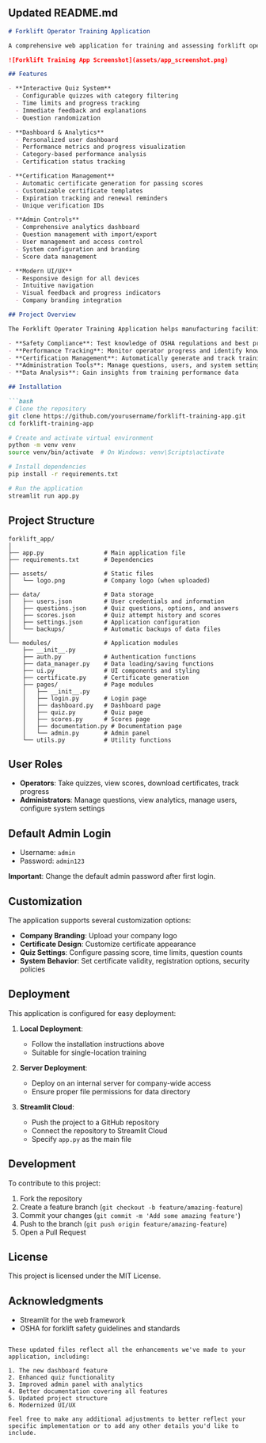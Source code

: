 ## Updated README.md

```markdown
# Forklift Operator Training Application

A comprehensive web application for training and assessing forklift operators on safety protocols and operational procedures, with certification management and advanced analytics.

![Forklift Training App Screenshot](assets/app_screenshot.png)

## Features

- **Interactive Quiz System**
  - Configurable quizzes with category filtering
  - Time limits and progress tracking
  - Immediate feedback and explanations
  - Question randomization

- **Dashboard & Analytics**
  - Personalized user dashboard
  - Performance metrics and progress visualization
  - Category-based performance analysis
  - Certification status tracking

- **Certification Management**
  - Automatic certificate generation for passing scores
  - Customizable certificate templates
  - Expiration tracking and renewal reminders
  - Unique verification IDs

- **Admin Controls**
  - Comprehensive analytics dashboard
  - Question management with import/export
  - User management and access control
  - System configuration and branding
  - Score data management

- **Modern UI/UX**
  - Responsive design for all devices
  - Intuitive navigation
  - Visual feedback and progress indicators
  - Company branding integration

## Project Overview

The Forklift Operator Training Application helps manufacturing facilities train and certify their forklift operators in compliance with OSHA regulations. The system provides:

- **Safety Compliance**: Test knowledge of OSHA regulations and best practices
- **Performance Tracking**: Monitor operator progress and identify knowledge gaps
- **Certification Management**: Automatically generate and track training certificates
- **Administration Tools**: Manage questions, users, and system settings
- **Data Analysis**: Gain insights from training performance data

## Installation

```bash
# Clone the repository
git clone https://github.com/yourusername/forklift-training-app.git
cd forklift-training-app

# Create and activate virtual environment
python -m venv venv
source venv/bin/activate  # On Windows: venv\Scripts\activate

# Install dependencies
pip install -r requirements.txt

# Run the application
streamlit run app.py
```

## Project Structure

```
forklift_app/
│
├── app.py                 # Main application file
├── requirements.txt       # Dependencies
│
├── assets/                # Static files
│   └── logo.png           # Company logo (when uploaded)
│
├── data/                  # Data storage
│   ├── users.json         # User credentials and information
│   ├── questions.json     # Quiz questions, options, and answers
│   ├── scores.json        # Quiz attempt history and scores
│   ├── settings.json      # Application configuration
│   └── backups/           # Automatic backups of data files
│
└── modules/               # Application modules
    ├── __init__.py
    ├── auth.py            # Authentication functions
    ├── data_manager.py    # Data loading/saving functions
    ├── ui.py              # UI components and styling
    ├── certificate.py     # Certificate generation
    ├── pages/             # Page modules
    │   ├── __init__.py
    │   ├── login.py       # Login page
    │   ├── dashboard.py   # Dashboard page
    │   ├── quiz.py        # Quiz page
    │   ├── scores.py      # Scores page
    │   ├── documentation.py # Documentation page
    │   └── admin.py       # Admin panel
    └── utils.py           # Utility functions
```

## User Roles

- **Operators**: Take quizzes, view scores, download certificates, track progress
- **Administrators**: Manage questions, view analytics, manage users, configure system settings

## Default Admin Login

- Username: `admin`
- Password: `admin123`

**Important**: Change the default admin password after first login.

## Customization

The application supports several customization options:

- **Company Branding**: Upload your company logo
- **Certificate Design**: Customize certificate appearance
- **Quiz Settings**: Configure passing score, time limits, question counts
- **System Behavior**: Set certificate validity, registration options, security policies

## Deployment

This application is configured for easy deployment:

1. **Local Deployment**:
   - Follow the installation instructions above
   - Suitable for single-location training

2. **Server Deployment**:
   - Deploy on an internal server for company-wide access
   - Ensure proper file permissions for data directory

3. **Streamlit Cloud**:
   - Push the project to a GitHub repository
   - Connect the repository to Streamlit Cloud
   - Specify `app.py` as the main file

## Development

To contribute to this project:

1. Fork the repository
2. Create a feature branch (`git checkout -b feature/amazing-feature`)
3. Commit your changes (`git commit -m 'Add some amazing feature'`)
4. Push to the branch (`git push origin feature/amazing-feature`)
5. Open a Pull Request

## License

This project is licensed under the MIT License.

## Acknowledgments

- Streamlit for the web framework
- OSHA for forklift safety guidelines and standards
```

These updated files reflect all the enhancements we've made to your application, including:

1. The new dashboard feature
2. Enhanced quiz functionality
3. Improved admin panel with analytics
4. Better documentation covering all features
5. Updated project structure
6. Modernized UI/UX

Feel free to make any additional adjustments to better reflect your specific implementation or to add any other details you'd like to include.
